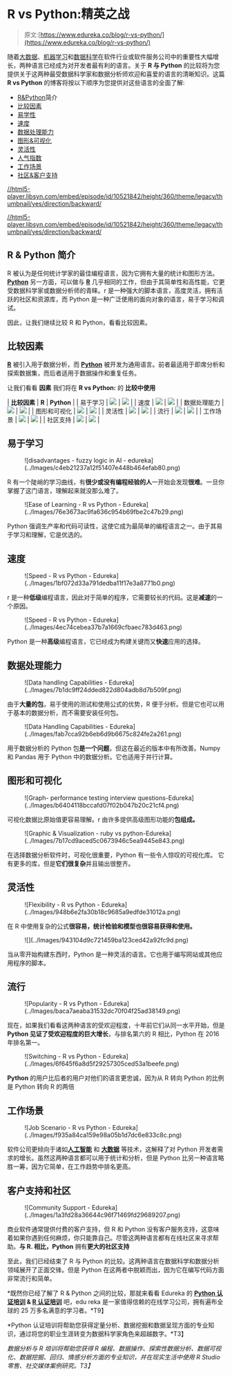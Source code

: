 # R vs Python:精英之战

> 原文:[https://www.edureka.co/blog/r-vs-python/](https://www.edureka.co/blog/r-vs-python/)

随着[大数据](https://www.edureka.co/blog/what-is-big-data/)、[机器学习](https://www.edureka.co/blog/what-is-machine-learning/)和[数据科学](https://www.edureka.co/blog/what-is-data-science/)在软件行业或软件服务公司中的重要性大幅增长，两种语言已经成为对开发者最有利的语言。关于 **R 与 Python** 的比较将为您提供关于这两种最受数据科学家和数据分析师欢迎和喜爱的语言的清晰知识。这篇 **R vs Python** 的博客将按以下顺序为您提供对这些语言的全面了解:

*   [R&Python](#introduction)简介
*   [比较因素](#comparison)
*   [易学性](#ease)
*   [速度](#speed)
*   [数据处理能力](#data)
*   [图形&可视化](#graphics)
*   [灵活性](#flexibility)
*   [人气指数](#popularity)
*   [工作场景](#job)
*   [社区&客户支持](#community)

[//html5-player.libsyn.com/embed/episode/id/10521842/height/360/theme/legacy/thumbnail/yes/direction/backward/](//html5-player.libsyn.com/embed/episode/id/10521842/height/360/theme/legacy/thumbnail/yes/direction/backward/)

[//html5-player.libsyn.com/embed/episode/id/10521842/height/360/theme/legacy/thumbnail/yes/direction/backward/](//html5-player.libsyn.com/embed/episode/id/10521842/height/360/theme/legacy/thumbnail/yes/direction/backward/)

## R & Python 简介

R 被认为是任何统计学家的最佳编程语言，因为它拥有大量的统计和图形方法。 [**Python**](https://www.edureka.co/blog/learn-python-for-data-science/) 另一方面，可以做与 [**R**](https://www.edureka.co/blog/r-tutorial/) 几乎相同的工作，但由于其简单性和高性能，它更受数据科学家或数据分析师的青睐。r 是一种强大的脚本语言，高度灵活，拥有活跃的社区和资源库，而 Python 是一种广泛使用的面向对象的语言，易于学习和调试。

因此，让我们继续比较 R 和 Python，看看比较因素。

## 比较因素

[**R**](https://www.edureka.co/blog/r-programming-language) 被引入用于数据分析，而 [**Python**](https://www.edureka.co/blog/python-tutorial/) 被开发为通用语言。前者最适用于即席分析和探索数据集，而后者适用于数据操作和重复任务。

让我们看看 **因素** 我们将在 **R vs Python:** 的 **比较中使用**

| **比较因素** | **R** | **Python** |
| 易于学习 | ![](../Images/29903d53c7fb8d30efc0a84aad030288.png) | ![](../Images/c43eac7aba6dc31d0c0b450b442848f5.png) |
| 速度 | ![](../Images/29903d53c7fb8d30efc0a84aad030288.png) | ![](../Images/c43eac7aba6dc31d0c0b450b442848f5.png) |
| 数据处理能力 | ![](../Images/c43eac7aba6dc31d0c0b450b442848f5.png) | ![](../Images/c43eac7aba6dc31d0c0b450b442848f5.png) |
| 图形和可视化 | ![](../Images/c43eac7aba6dc31d0c0b450b442848f5.png) | ![](../Images/29903d53c7fb8d30efc0a84aad030288.png) |
| 灵活性 | ![](../Images/c43eac7aba6dc31d0c0b450b442848f5.png) | ![](../Images/c43eac7aba6dc31d0c0b450b442848f5.png) |
| 流行 | ![](../Images/29903d53c7fb8d30efc0a84aad030288.png) | ![](../Images/c43eac7aba6dc31d0c0b450b442848f5.png) |
| 工作场景 | ![](../Images/29903d53c7fb8d30efc0a84aad030288.png) | ![](../Images/c43eac7aba6dc31d0c0b450b442848f5.png) |
| 社区支持 | ![](../Images/c43eac7aba6dc31d0c0b450b442848f5.png) | ![](../Images/c43eac7aba6dc31d0c0b450b442848f5.png) |

## 易于学习

<figure class="wpb_wrapper vc_figure">![disadvantages - fuzzy logic in AI - edureka](../Images/c4eb21237a12f51407e448b464efab80.png)</figure>

R 有一个陡峭的学习曲线，有**很少或没有编程经验的人**一开始会发现**很难**。一旦你掌握了这门语言，理解起来就没那么难了。

<figure class="wpb_wrapper vc_figure">![Ease of Learning - R vs Python - Edureka](../Images/76e3673ac9fa636c954b69fbe2c47b29.png)</figure>

Python 强调生产率和代码可读性，这使它成为最简单的编程语言之一。由于其易于学习和理解，它是优选的。

## 速度

<figure class="wpb_wrapper vc_figure">![Speed - R vs Python - Edureka](../Images/1bf072d33a791dedba11f17e3a8771b0.png)</figure>

r 是一种**低级**编程语言，因此对于简单的程序，它需要较长的代码。这是**减速**的一个原因。

<figure class="wpb_wrapper vc_figure">![Speed - R vs Python - Edureka](../Images/4ec74cebea37b7a1669cfbaec783d463.png)</figure>

Python 是一种**高级**编程语言，它已经成为构建关键而又**快速**应用的选择。

## 数据处理能力

<figure class="wpb_wrapper vc_figure">![Data handling Capabilities - Edureka](../Images/7b1dc9ff24dded822d804adb8d7b509f.png)</figure>

由于**大量的包**，易于使用的测试和使用公式的优势，R 便于分析。但是它也可以用于基本的数据分析，而不需要安装任何包。

<figure class="wpb_wrapper vc_figure">![Data Handling Capabilities - Edureka](../Images/fab7cca92b6eb6d9b6675c824fe2a261.png)</figure>

用于数据分析的 Python 包**是一个问题**，但这在最近的版本中有所改善。Numpy 和 Pandas 用于 Python 中的数据分析。它也适用于并行计算。

## 图形和可视化

<figure class="wpb_wrapper vc_figure">![Graph- performance testing interview questions-Edureka](../Images/b6404118bccafd07f02b047b20c21cf4.png)</figure>

可视化数据比原始值更容易理解。r 由许多提供高级图形功能的**包组成。**

<figure class="wpb_wrapper vc_figure">![Graphic & Visualization - ruby vs python-Edureka](../Images/7b17cd9aced5c0673946c5ea9445e843.png)</figure>

在选择数据分析软件时，可视化很重要，Python 有一些令人惊叹的可视化库。 它有更多的库，但是**它们很复杂**并且输出很整齐。

## 灵活性

<figure class="wpb_wrapper vc_figure">![Flexibility - R vs Python - Edureka](../Images/948b6e2fa30b18c9685a9edfde31012a.png)</figure>

在 R 中使用复杂的公式**很容易，统计检验和模型也很容易获得和使用。**

<figure class="wpb_wrapper vc_figure">![](../Images/943104d9c721459ba123ced42a92fc9d.png)</figure>

当从零开始构建东西时，Python 是一种灵活的语言。它也用于编写网站或其他应用程序的脚本。

## 流行

<figure class="wpb_wrapper vc_figure">![Popularity - R vs Python - Edureka](../Images/baca7aeaba31532dc70f04f25ad38149.png)</figure>

现在，如果我们看看这两种语言的受欢迎程度，十年前它们从同一水平开始，但是 **Python 见证了受欢迎程度的巨大增长**，与排名第六的 R 相比，Python 在 2016 年排名第一。

<figure class="wpb_wrapper vc_figure">![Switching - R vs Python - Edureka](../Images/6f645f6a8d5f29257305ced53a1beefe.png)</figure>

**Python** 的用户比后者的用户对他们的语言更忠诚，因为从 R 转向 Python 的比例是 Python 转向 R 的两倍

## 工作场景

<figure class="wpb_wrapper vc_figure">![Job Scenario - R vs Python - Edureka](../Images/f935a84ca159e98a05b1d7dc6e833c8c.png)</figure>

软件公司更倾向于诸如[](https://www.edureka.co/blog/what-is-machine-learning/)[**人工智能**](https://www.edureka.co/blog/what-is-artificial-intelligence) 和 [**大数据**](https://www.edureka.co/blog/big-data-tutorial) 等技术，这解释了对 Python 开发者需求的增长。虽然这两种语言都可以用于统计和分析，但是 Python 比另一种语言略胜一筹，因为它简单，在工作趋势中排名更高。

## 客户支持和社区

<figure class="wpb_wrapper vc_figure">![Community Support - Edureka](../Images/1a3fd28a36644c96f71469fd29689207.png)</figure>

商业软件通常提供付费的客户支持，但 R 和 Python 没有客户服务支持，这意味着如果你遇到任何麻烦，你只能靠自己。尽管这两种语言都有在线社区来寻求帮助。**与 R. 相比，Python** 拥有**更大的社区支持**

至此，我们已经结束了 R 与 Python 的比较。这两种语言在数据科学和数据分析领域展开了正面交锋。但是 Python 在这两者中脱颖而出，因为它在编写代码方面非常流行和简单。

*既然你已经了解了 R & Python 之间的比较，那就来看看 Edureka 的 **[Python 认证培训](https://www.edureka.co/data-science-python-certification-course) & [R 认证培训](https://www.edureka.co/data-analytics-with-r-certification-training)** 吧，edu reka 是一家值得信赖的在线学习公司，拥有遍布全球的 25 万多名满意的学习者。*T9】

*Python 认证培训将帮助您获得定量分析、数据挖掘和数据呈现方面的专业知识，通过将您的职业生涯转变为数据科学家角色来超越数字。*T3】

*数据分析与 R 培训将帮助您获得 R 编程、数据操作、探索性数据分析、数据可视化、数据挖掘、回归、情感分析方面的专业知识，并在现实生活中使用 R Studio零售、社交媒体案例研究。T3】*